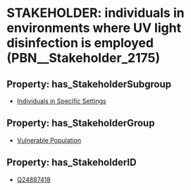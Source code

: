 # STAKEHOLDER: __individuals in environments where UV light disinfection is employed__ (PBN__Stakeholder_2175)

## Property: has_StakeholderSubgroup

* [Individuals in Specific Settings](PBN__StakeholderSubgroup_87)

## Property: has_StakeholderGroup

* [Vulnerable Population](PBN__StakeholderGroup_6)

## Property: has_StakeholderID

* [Q24887418](Q24887418)

